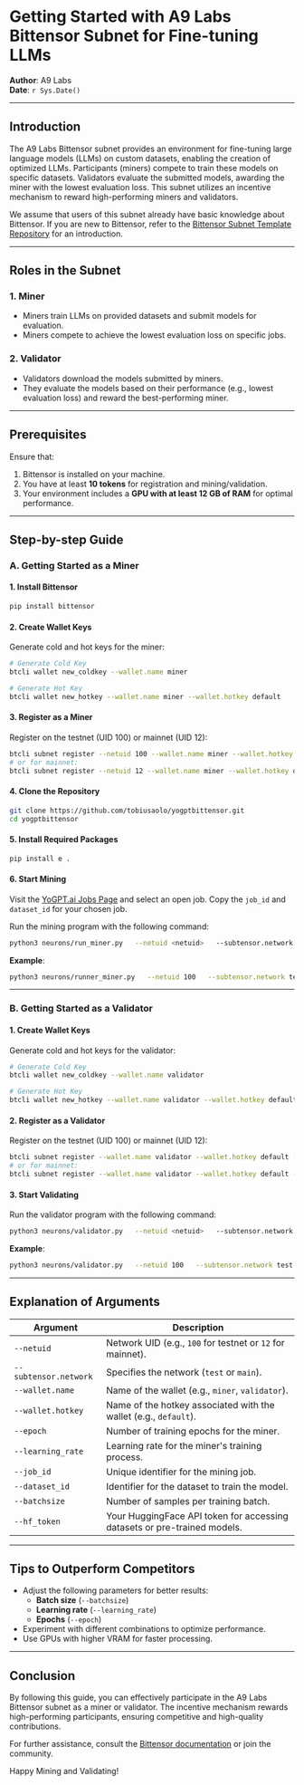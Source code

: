 # Getting Started with A9 Labs Bittensor Subnet for Fine-tuning LLMs

**Author**: A9 Labs  
**Date**: `r Sys.Date()`  

---

## Introduction

The A9 Labs Bittensor subnet provides an environment for fine-tuning large language models (LLMs) on custom datasets, enabling the creation of optimized LLMs. Participants (miners) compete to train these models on specific datasets. Validators evaluate the submitted models, awarding the miner with the lowest evaluation loss. This subnet utilizes an incentive mechanism to reward high-performing miners and validators.

We assume that users of this subnet already have basic knowledge about Bittensor. If you are new to Bittensor, refer to the [Bittensor Subnet Template Repository](https://github.com/opentensor/bittensor-subnet-template/blob/main/docs/running_on_staging.md) for an introduction.

---

## Roles in the Subnet

### 1. **Miner**
- Miners train LLMs on provided datasets and submit models for evaluation.
- Miners compete to achieve the lowest evaluation loss on specific jobs.

### 2. **Validator**
- Validators download the models submitted by miners.
- They evaluate the models based on their performance (e.g., lowest evaluation loss) and reward the best-performing miner.

---

## Prerequisites

Ensure that:
1. Bittensor is installed on your machine.
2. You have at least **10 tokens** for registration and mining/validation.
3. Your environment includes a **GPU with at least 12 GB of RAM** for optimal performance.

---

## Step-by-step Guide

### A. Getting Started as a Miner

#### 1. Install Bittensor
```bash
pip install bittensor
```

#### 2. Create Wallet Keys
Generate cold and hot keys for the miner:
```bash
# Generate Cold Key
btcli wallet new_coldkey --wallet.name miner

# Generate Hot Key
btcli wallet new_hotkey --wallet.name miner --wallet.hotkey default
```

#### 3. Register as a Miner
Register on the testnet (UID 100) or mainnet (UID 12):
```bash
btcli subnet register --netuid 100 --wallet.name miner --wallet.hotkey default --subtensor.network test
# or for mainnet:
btcli subnet register --netuid 12 --wallet.name miner --wallet.hotkey default --subtensor.network main
```

#### 4. Clone the Repository
```bash
git clone https://github.com/tobiusaolo/yogptbittensor.git
cd yogptbittensor
```

#### 5. Install Required Packages
```bash
pip install e .
```

#### 6. Start Mining
Visit the [YoGPT.ai Jobs Page](https://yogpt.ai/jobs) and select an open job. Copy the `job_id` and `dataset_id` for your chosen job.

Run the mining program with the following command:
```bash
python3 neurons/run_miner.py   --netuid <netuid>   --subtensor.network <network>   --wallet.name <walletname>   --wallet.hotkey <hotkeyname> --model_type <model_type>  --epoch <epochs>   --learning_rate <learning_rate>   --job_id <job_id>   --dataset_id <dataset_id>   --batchsize <batch_size>   --hf_token <huggingface_token>
```

**Example**:
```bash
python3 neurons/runner_miner.py   --netuid 100   --subtensor.network test   --wallet.name miner   --wallet.hotkey default --model_type llama2  --epoch 10   --learning_rate 0.001   --job_id 12345   --dataset_id mlabonne/guanaco-llama2-1k   --batchsize 32   --hf_token YOUR_HF_TOKEN
```

---

### B. Getting Started as a Validator

#### 1. Create Wallet Keys
Generate cold and hot keys for the validator:
```bash
# Generate Cold Key
btcli wallet new_coldkey --wallet.name validator

# Generate Hot Key
btcli wallet new_hotkey --wallet.name validator --wallet.hotkey default
```

#### 2. Register as a Validator
Register on the testnet (UID 100) or mainnet (UID 12):
```bash
btcli subnet register --wallet.name validator --wallet.hotkey default --subtensor.network test
# or for mainnet:
btcli subnet register --wallet.name validator --wallet.hotkey default --subtensor.network main
```

#### 3. Start Validating
Run the validator program with the following command:
```bash
python3 neurons/validator.py   --netuid <netuid>   --subtensor.network <network>   --wallet.name <walletname>   --wallet.hotkey <hotkeyname>
```

**Example**:
```bash
python3 neurons/validator.py   --netuid 100   --subtensor.network test   --wallet.name validator   --wallet.hotkey default
```

---

## Explanation of Arguments

| **Argument**           | **Description**                                                                          |
|-------------------------|------------------------------------------------------------------------------------------|
| `--netuid`             | Network UID (e.g., `100` for testnet or `12` for mainnet).                                |
| `--subtensor.network`  | Specifies the network (`test` or `main`).                                                 |
| `--wallet.name`        | Name of the wallet (e.g., `miner`, `validator`).                                          |
| `--wallet.hotkey`      | Name of the hotkey associated with the wallet (e.g., `default`).                          |
| `--epoch`              | Number of training epochs for the miner.                                                 |
| `--learning_rate`      | Learning rate for the miner's training process.                                           |
| `--job_id`             | Unique identifier for the mining job.                                                    |
| `--dataset_id`         | Identifier for the dataset to train the model.                                            |
| `--batchsize`          | Number of samples per training batch.                                                    |
| `--hf_token`           | Your HuggingFace API token for accessing datasets or pre-trained models.                  |

---

## Tips to Outperform Competitors

- Adjust the following parameters for better results:
  - **Batch size** (`--batchsize`)
  - **Learning rate** (`--learning_rate`)
  - **Epochs** (`--epoch`)
- Experiment with different combinations to optimize performance.
- Use GPUs with higher VRAM for faster processing.

---

## Conclusion

By following this guide, you can effectively participate in the A9 Labs Bittensor subnet as a miner or validator. The incentive mechanism rewards high-performing participants, ensuring competitive and high-quality contributions.

For further assistance, consult the [Bittensor documentation](https://github.com/opentensor/bittensor-subnet-template/blob/main/docs/running_on_staging.md) or join the community.

Happy Mining and Validating!